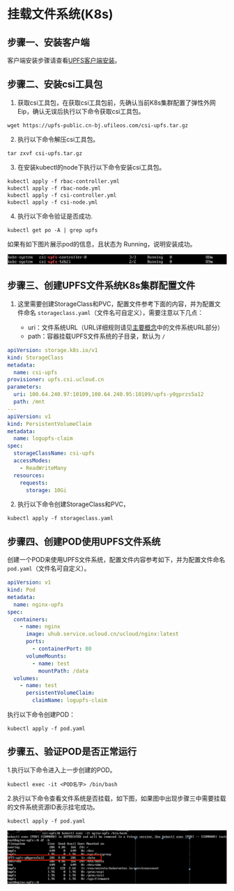 # 挂载文件系统(K8s)

## 步骤一、安装客户端

客户端安装步骤请查看[UPFS客户端安装](/upfs/upfs_guide/client_install.md)。


## 步骤二、安装csi工具包

  1. 获取csi工具包，在获取csi工具包前，先确认当前K8s集群配置了弹性外网Eip，确认无误后执行以下命令获取csi工具包。

```shell
wget https://upfs-public.cn-bj.ufileos.com/csi-upfs.tar.gz
```

  2. 执行以下命令解压csi工具包。

```shell
tar zxvf csi-upfs.tar.gz
```
  3. 在安装kubectl的node下执行以下命令安装csi工具包。

```shell
kubectl apply -f rbac-controller.yml
kubectl apply -f rbac-node.yml
kubectl apply -f csi-controller.yml
kubectl apply -f csi-node.yml
```
  4. 执行以下命令验证是否成功.

```shell
kubectl get po -A | grep upfs
```

   如果有如下图片展示pod的信息，且状态为 Running，说明安装成功。

   ![](/images/upfs_guide/k8s_mount1.png)

## 步骤三、创建UPFS文件系统K8s集群配置文件

  1. 这里需要创建StorageClass和PVC，配置文件参考下面的内容，并为配置文件命名 ```storageclass.yaml```（文件名可自定义），需要注意以下几点：
  
     - uri：文件系统URL（URL详细规则请见[主要概念](/upfs/upfs_manual_instruction/concept)中的文件系统URL部分）
     - path：容器挂载UPFS文件系统的子目录，默认为 ```/```


```yaml
apiVersion: storage.k8s.io/v1
kind: StorageClass
metadata:
  name: csi-upfs
provisioner: upfs.csi.ucloud.cn
parameters:
  uri: 100.64.240.97:10109,100.64.240.95:10109/upfs-y0gprzs5a12
  path: /mnt
---
apiVersion: v1
kind: PersistentVolumeClaim
metadata:
  name: logupfs-claim
spec:
  storageClassName: csi-upfs
  accessModes:
    - ReadWriteMany
  resources:
    requests:
      storage: 10Gi  
```

  2. 执行以下命令创建StorageClass和PVC，

```shell
kubectl apply -f storageclass.yaml
```

## 步骤四、创建POD使用UPFS文件系统
 创建一个POD来使用UPFS文件系统，配置文件内容参考如下，并为配置文件命名```pod.yaml```（文件名可自定义）。

```yaml
apiVersion: v1
kind: Pod
metadata:
  name: nginx-upfs
spec:
  containers:
    - name: nginx
      image: uhub.service.ucloud.cn/ucloud/nginx:latest
      ports:
        - containerPort: 80
      volumeMounts:
        - name: test
          mountPath: /data
  volumes:
    - name: test
      persistentVolumeClaim:
        claimName: logupfs-claim
```

 执行以下命令创建POD：

```shell
kubectl apply -f pod.yaml
```

## 步骤五、验证POD是否正常运行

1.执行以下命令进入上一步创建的POD。

```shell
kubectl exec -it <POD名字> /bin/bash
```
2.执行以下命令查看文件系统是否挂载，如下图，如果图中出现步骤三中需要挂载的文件系统资源ID表示挂宅成功。

```shell
kubectl apply -f pod.yaml
```
![](/images/upfs_guide/k8s_mount2.png)